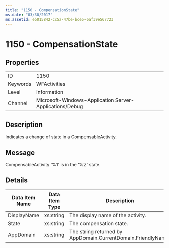 ```yaml
---
title: "1150 - CompensationState"
ms.date: "03/30/2017"
ms.assetid: eb015842-cc5a-47be-bce5-6af39e567723
---
```

# 1150 - CompensationState
## Properties  
  
|||  
|-|-|  
|ID|1150|  
|Keywords|WFActivities|  
|Level|Information|  
|Channel|Microsoft-Windows-Application Server-Applications/Debug|  
  
## Description  
 Indicates a change of state in a CompensableActivity.  
  
## Message  
 CompensableActivity '%1' is in the '%2' state.  
  
## Details  
  
|Data Item Name|Data Item Type|Description|  
|--------------------|--------------------|-----------------|  
|DisplayName|xs:string|The display name of the activity.|  
|State|xs:string|The compensation state.|  
|AppDomain|xs:string|The string returned by AppDomain.CurrentDomain.FriendlyName.|
